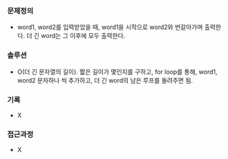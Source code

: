 ### 문제정의
- word1, word2를 입력받았을 때, word1을 시작으로 word2와 번갈아가며 출력한다. 더 긴 word는 그 이후에 모두 출력한다.
### 솔루션
- O(더 긴 문자열의 길이). 짧은 길이가 몇인지를 구하고, for loop를 통해, word1, word2 문자하나 씩 추가하고, 더 긴 word의 남은 루프를 돌려주면 됨.
### 기록
- X
### 접근과정
- X
